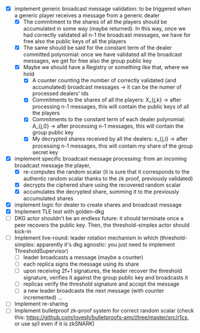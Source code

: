 - [X] implement generic broadcast message validation: to be triggered when a generic player receives a message from a generic dealer
  - [X] The commitment to the shares of all the players should be accumulated in some way (maybe returned). In this way, once we had correctly validated all n-1 the broadcast messages, we have for free also the public keys of all the players 
  - [X] The same should be said for the constant term of the dealer committed polynomial: once we have validated all the broadcast messages, we get for free also the group public key
  - [X] Maybe we should have a Registry or something like that, where we hold
    - [X] A counter counting the number of correctly validated (and accumulated) broadcast messages -> it can be the numer of processed dealers' ids
    - [X] Commitments to the shares of all the players: X_{j,k} -> after processing n-1 messages, this will contain the public keys of all the players
    - [X] Commitments to the constant term of each dealer polynomial: A_{j,0} -> after processing n-1 messages, this will contain the group public key
    - [X] My decrypted shares received by all the dealers: x_{j,i} -> after processing n-1 messages, this will contain my share of the group secret key
- [X] implement specific broadcast message processing: from an incoming broadcast message the player,
  - [X] re-computes the random scalar (it is sure that it corresponds to the authentic random scalar thanks to the zk proof, previously validated) 
  - [X] decrypts the ciphered share using the recovered random scalar
  - [X] accumulates the decrypted share, summing it to the previously accumulated shares
- [X] implement logic for dealer to create shares and broadcast message
- [X] Implement TLE test with golden-dkg
- [ ] DKG actor shouldn't be an endless future: it should terminate once a peer recovers the public key. Then, the threshold-simplex actor should kick-in
- [ ] Implement live-round: leader rotation mechanism in which (threshold-simplex: apparently it's dkg agnostic: you just need to implement ThresholdSupervisor)
  - [ ] leader broadcasts a message (maybe a counter)
  - [ ] each replica signs the message using its share
  - [ ] upon receiving 2f+1 signatures, the leader recover the threshold signature, verifies it against the group public key and broadcasts it 
  - [ ] replicas verify the threshold signature and accept the message
  - [ ] a new leader broadcasts the next message (with counter incremented) ...
- [ ] Implement re-sharing
- [ ] Implement bulletproof zk-proof system for correct random scalar (check this: https://github.com/lovesh/bulletproofs-amcl/tree/master/src/r1cs, or use sp1 even if it is zkSNARK)